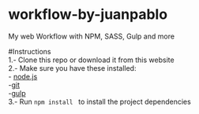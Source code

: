 # workflow-by-juanpablo
My web Workflow with NPM, SASS, Gulp and more

#Instructions  
1.- Clone this repo or download it from this website  
2.- Make sure you have these installed:  
		- [node.js](http://nodejs.org/)  
		-[git](http://git-scm.com/)  
		-[gulp](http://gulpjs.com/)  
3.- Run `npm install ` to install the project dependencies  
